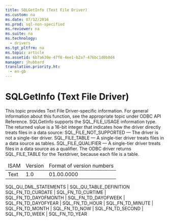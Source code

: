 ```yaml
---
title: SQLGetInfo (Text File Driver)
ms.custom: na
ms.date: 07/12/2016
ms.prod: sql-non-specified
ms.reviewer: na
ms.suite: na
ms.technology: 
  - drivers
ms.tgt_pltfrm: na
ms.topic: article
ms.assetid: 6b7a630e-47f8-4ee1-b2a7-476bc1d0b0d4
manager: jhubbard
translation.priority.ht: 
  - en-gb
---
```

# SQLGetInfo (Text File Driver)
<?xml version="1.0" encoding="utf-8"?>
<developerConceptualDocument xmlns="http://ddue.schemas.microsoft.com/authoring/2003/5" xmlns:xlink="http://www.w3.org/1999/xlink" xmlns:xsi="http://www.w3.org/2001/XMLSchema-instance" xsi:schemaLocation="http://ddue.schemas.microsoft.com/authoring/2003/5 http://dduestorage.blob.core.windows.net/ddueschema/developer.xsd">
  <introduction>
    <alert class="note">
      <para>This topic provides Text File Driver-specific information. For general information about this function, see the appropriate topic under <legacyLink xlink:href="b7a49774-f458-44ce-9a04-a0457501405b">ODBC API Reference</legacyLink>.</para>
    </alert>
    <para>       <legacyBold>SQLGetInfo</legacyBold> supports the SQL_FILE_USAGE information type. The returned value is a 16-bit integer that indicates how the driver directly treats files in a data source:  </para>
    <list class="bullet">
      <listItem>
        <para>SQL_FILE_NOT_SUPPORTED — The driver is not a single-tier driver.</para>
      </listItem>
      <listItem>
        <para>SQL_FILE_TABLE — A single-tier driver treats files in a data source as tables.</para>
      </listItem>
      <listItem>
        <para>SQL_FILE_QUALIFIER — A single-tier driver treats files in a data source as a qualifier.</para>
      </listItem>
    </list>
    <para>The ODBC driver returns SQL_FILE_TABLE for the Textdriver, because each file is a table.</para>
  </introduction>
  <section>
    <title>SQL_DBMS_VER</title>
    <content>
      <table xmlns:caps="http://schemas.microsoft.com/build/caps/2013/11">
        <thead>
          <tr>
            <TD>
              <para>ISAM</para>
            </TD>
            <TD>
              <para>Version</para>
            </TD>
            <TD>
              <para>Format of version numbers</para>
            </TD>
          </tr>
        </thead>
        <tbody>
          <tr>
            <TD>
              <para>Text</para>
            </TD>
            <TD>
              <para>1.0</para>
            </TD>
            <TD>
              <para>01.00.0000</para>
            </TD>
          </tr>
        </tbody>
      </table>
    </content>
  </section>
  <section>
    <title>SQL_CATALOG_USAGE</title>
    <content>
      <para>SQL_QU_DML_STATEMENTS | SQL_QU_TABLE_DEFINITION</para>
    </content>
  </section>
  <section>
    <title>SQL_TIMEDATE_FUNCTIONS</title>
    <content>
      <para>SQL_FN_TD_CURDATE |  SQL_FN_TD_CURTIME |  SQL_FN_TD_DAYOFMONTH |  SQL_FN_TD_DAYOFWEEK | SQL_FN_TD_DAYOFYEAR |  SQL_FN_TD_HOUR | SQL_FN_TD_MINUTE | SQL_FN_TD_MONTH |  SQL_FN_TD_NOW | SQL_FN_TD_SECOND | SQL_FN_TD_WEEK | SQL_FN_TD_YEAR</para>
    </content>
  </section>
  <relatedTopics />
</developerConceptualDocument>